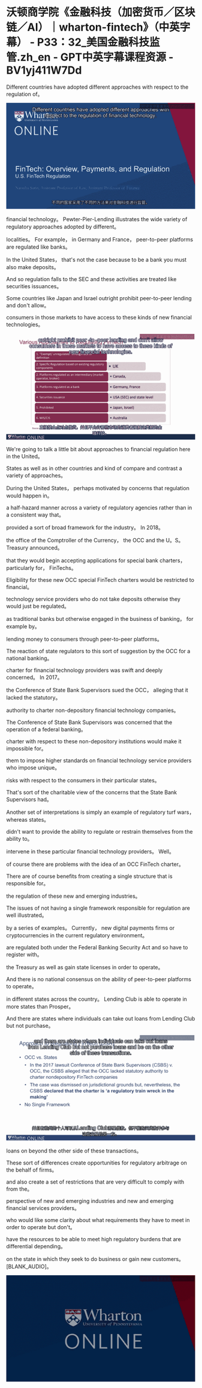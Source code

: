 # 沃顿商学院《金融科技（加密货币／区块链／AI）｜wharton-fintech》（中英字幕） - P33：32_美国金融科技监管.zh_en - GPT中英字幕课程资源 - BV1yj411W7Dd

 Different countries have adopted different approaches with respect to the regulation of。



![](img/7c01aa6929ccf192a9816fcf9bcf7a33_1.png)

 financial technology。 Pewter-Pier-Lending illustrates the wide variety of regulatory approaches adopted by different。

 localities。 For example， in Germany and France， peer-to-peer platforms are regulated like banks。

 In the United States， that's not the case because to be a bank you must also make deposits。

 And so regulation falls to the SEC and these activities are treated like securities issuances。

 Some countries like Japan and Israel outright prohibit peer-to-peer lending and don't allow。

 consumers in those markets to have access to these kinds of new financial technologies。



![](img/7c01aa6929ccf192a9816fcf9bcf7a33_3.png)

 We're going to talk a little bit about approaches to financial regulation here in the United。

 States as well as in other countries and kind of compare and contrast a variety of approaches。

 During the United States， perhaps motivated by concerns that regulation would happen in。

 a half-hazard manner across a variety of regulatory agencies rather than in a consistent way that。

 provided a sort of broad framework for the industry。 In 2018。

 the office of the Comptroller of the Currency， the OCC and the U。S。 Treasury announced。

 that they would begin accepting applications for special bank charters， particularly for， FinTechs。

 Eligibility for these new OCC special FinTech charters would be restricted to financial。

 technology service providers who do not take deposits otherwise they would just be regulated。

 as traditional banks but otherwise engaged in the business of banking， for example by。

 lending money to consumers through peer-to-peer platforms。

 The reaction of state regulators to this sort of suggestion by the OCC for a national banking。

 charter for financial technology providers was swift and deeply concerned。 In 2017。

 the Conference of State Bank Supervisors sued the OCC， alleging that it lacked the statutory。

 authority to charter non-depository financial technology companies。

 The Conference of State Bank Supervisors was concerned that the operation of a federal banking。

 charter with respect to these non-depository institutions would make it impossible for。

 them to impose higher standards on financial technology service providers who impose unique。

 risks with respect to the consumers in their particular states。

 That's sort of the charitable view of the concerns that the State Bank Supervisors had。

 Another set of interpretations is simply an example of regulatory turf wars， whereas states。

 didn't want to provide the ability to regulate or restrain themselves from the ability to。

 intervene in these particular financial technology providers。 Well。

 of course there are problems with the idea of an OCC FinTech charter。

 There are of course benefits from creating a single structure that is responsible for。

 the regulation of these new and emerging industries。

 The issues of not having a single framework responsible for regulation are well illustrated。

 by a series of examples。 Currently， new digital payments firms or cryptocurrencies in the current regulatory environment。

 are regulated both under the Federal Banking Security Act and so have to register with。

 the Treasury as well as gain state licenses in order to operate。

 And there is no national consensus on the ability of peer-to-peer platforms to operate。

 in different states across the country。 Lending Club is able to operate in more states than Prosper。

 And there are states where individuals can take out loans from Lending Club but not purchase。



![](img/7c01aa6929ccf192a9816fcf9bcf7a33_5.png)

 loans on beyond the other side of these transactions。

 These sort of differences create opportunities for regulatory arbitrage on the behalf of firms。

 and also create a set of restrictions that are very difficult to comply with from the。

 perspective of new and emerging industries and new and emerging financial services providers。

 who would like some clarity about what requirements they have to meet in order to operate but don't。

 have the resources to be able to meet high regulatory burdens that are differential depending。

 on the state in which they seek to do business or gain new customers。 [BLANK_AUDIO]。



![](img/7c01aa6929ccf192a9816fcf9bcf7a33_7.png)